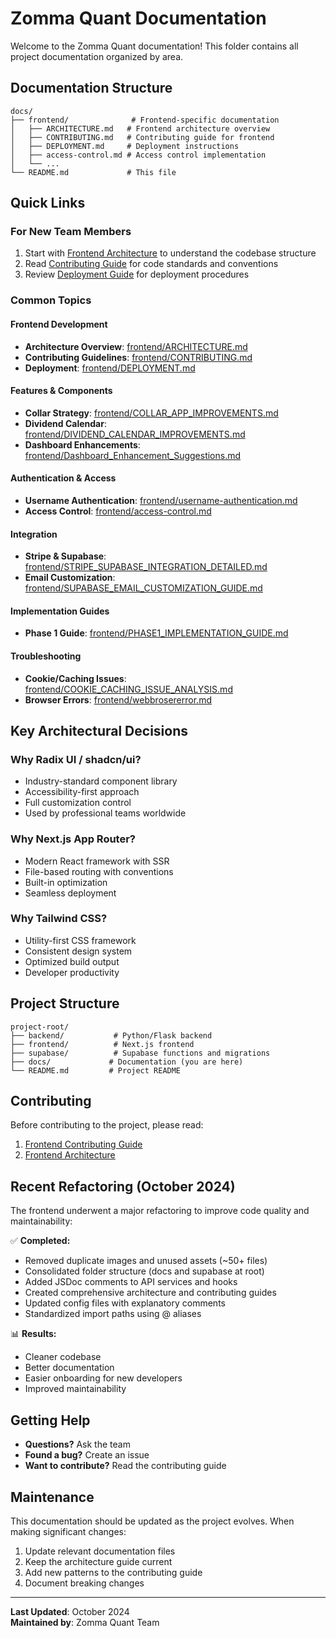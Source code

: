 # Zomma Quant Documentation

Welcome to the Zomma Quant documentation! This folder contains all project documentation organized by area.

## Documentation Structure

```
docs/
├── frontend/              # Frontend-specific documentation
│   ├── ARCHITECTURE.md   # Frontend architecture overview
│   ├── CONTRIBUTING.md   # Contributing guide for frontend
│   ├── DEPLOYMENT.md     # Deployment instructions
│   ├── access-control.md # Access control implementation
│   └── ...
└── README.md             # This file
```

## Quick Links

### For New Team Members
1. Start with [Frontend Architecture](frontend/ARCHITECTURE.md) to understand the codebase structure
2. Read [Contributing Guide](frontend/CONTRIBUTING.md) for code standards and conventions
3. Review [Deployment Guide](frontend/DEPLOYMENT.md) for deployment procedures

### Common Topics

#### Frontend Development
- **Architecture Overview**: [frontend/ARCHITECTURE.md](frontend/ARCHITECTURE.md)
- **Contributing Guidelines**: [frontend/CONTRIBUTING.md](frontend/CONTRIBUTING.md)
- **Deployment**: [frontend/DEPLOYMENT.md](frontend/DEPLOYMENT.md)

#### Features & Components
- **Collar Strategy**: [frontend/COLLAR_APP_IMPROVEMENTS.md](frontend/COLLAR_APP_IMPROVEMENTS.md)
- **Dividend Calendar**: [frontend/DIVIDEND_CALENDAR_IMPROVEMENTS.md](frontend/DIVIDEND_CALENDAR_IMPROVEMENTS.md)
- **Dashboard Enhancements**: [frontend/Dashboard_Enhancement_Suggestions.md](frontend/Dashboard_Enhancement_Suggestions.md)

#### Authentication & Access
- **Username Authentication**: [frontend/username-authentication.md](frontend/username-authentication.md)
- **Access Control**: [frontend/access-control.md](frontend/access-control.md)

#### Integration
- **Stripe & Supabase**: [frontend/STRIPE_SUPABASE_INTEGRATION_DETAILED.md](frontend/STRIPE_SUPABASE_INTEGRATION_DETAILED.md)
- **Email Customization**: [frontend/SUPABASE_EMAIL_CUSTOMIZATION_GUIDE.md](frontend/SUPABASE_EMAIL_CUSTOMIZATION_GUIDE.md)

#### Implementation Guides
- **Phase 1 Guide**: [frontend/PHASE1_IMPLEMENTATION_GUIDE.md](frontend/PHASE1_IMPLEMENTATION_GUIDE.md)

#### Troubleshooting
- **Cookie/Caching Issues**: [frontend/COOKIE_CACHING_ISSUE_ANALYSIS.md](frontend/COOKIE_CACHING_ISSUE_ANALYSIS.md)
- **Browser Errors**: [frontend/webbrosererror.md](frontend/webbrosererror.md)

## Key Architectural Decisions

### Why Radix UI / shadcn/ui?
- Industry-standard component library
- Accessibility-first approach
- Full customization control
- Used by professional teams worldwide

### Why Next.js App Router?
- Modern React framework with SSR
- File-based routing with conventions
- Built-in optimization
- Seamless deployment

### Why Tailwind CSS?
- Utility-first CSS framework
- Consistent design system
- Optimized build output
- Developer productivity

## Project Structure

```
project-root/
├── backend/           # Python/Flask backend
├── frontend/          # Next.js frontend
├── supabase/          # Supabase functions and migrations
├── docs/             # Documentation (you are here)
└── README.md         # Project README
```

## Contributing

Before contributing to the project, please read:
1. [Frontend Contributing Guide](frontend/CONTRIBUTING.md)
2. [Frontend Architecture](frontend/ARCHITECTURE.md)

## Recent Refactoring (October 2024)

The frontend underwent a major refactoring to improve code quality and maintainability:

✅ **Completed:**
- Removed duplicate images and unused assets (~50+ files)
- Consolidated folder structure (docs and supabase at root)
- Added JSDoc comments to API services and hooks
- Created comprehensive architecture and contributing guides
- Updated config files with explanatory comments
- Standardized import paths using @ aliases

📊 **Results:**
- Cleaner codebase
- Better documentation
- Easier onboarding for new developers
- Improved maintainability

## Getting Help

- **Questions?** Ask the team
- **Found a bug?** Create an issue
- **Want to contribute?** Read the contributing guide

## Maintenance

This documentation should be updated as the project evolves. When making significant changes:

1. Update relevant documentation files
2. Keep the architecture guide current
3. Add new patterns to the contributing guide
4. Document breaking changes

---

**Last Updated**: October 2024  
**Maintained by**: Zomma Quant Team

